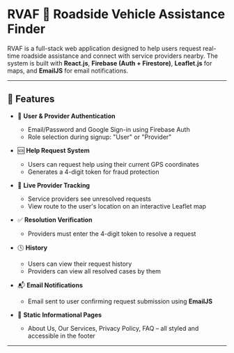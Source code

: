 # RVAF 🚗 Roadside Vehicle Assistance Finder

RVAF is a full-stack web application designed to help users request real-time roadside assistance and connect with service providers nearby. The system is built with **React.js**, **Firebase (Auth + Firestore)**, **Leaflet.js** for maps, and **EmailJS** for email notifications.

---

## 🔧 Features

- 🔐 **User & Provider Authentication**
  - Email/Password and Google Sign-in using Firebase Auth
  - Role selection during signup: "User" or "Provider"
  
- 🆘 **Help Request System**
  - Users can request help using their current GPS coordinates
  - Generates a 4-digit token for fraud protection

- 📍 **Live Provider Tracking**
  - Service providers see unresolved requests
  - View route to the user's location on an interactive Leaflet map

- ✅ **Resolution Verification**
  - Providers must enter the 4-digit token to resolve a request

- 🕓 **History**
  - Users can view their request history
  - Providers can view all resolved cases by them

- 📬 **Email Notifications**
  - Email sent to user confirming request submission using **EmailJS**

- 📄 **Static Informational Pages**
  - About Us, Our Services, Privacy Policy, FAQ – all styled and accessible in the footer

---
